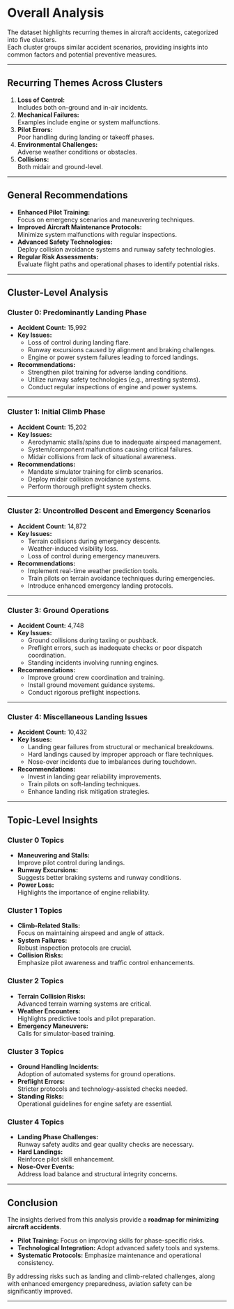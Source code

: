 # Overall Analysis  

The dataset highlights recurring themes in aircraft accidents, categorized into five clusters.  
Each cluster groups similar accident scenarios, providing insights into common factors and potential preventive measures.  

---

## Recurring Themes Across Clusters  

1. **Loss of Control:**  
   Includes both on-ground and in-air incidents.  
2. **Mechanical Failures:**  
   Examples include engine or system malfunctions.  
3. **Pilot Errors:**  
   Poor handling during landing or takeoff phases.  
4. **Environmental Challenges:**  
   Adverse weather conditions or obstacles.  
5. **Collisions:**  
   Both midair and ground-level.  

---

## General Recommendations  

- **Enhanced Pilot Training:**  
  Focus on emergency scenarios and maneuvering techniques.  
- **Improved Aircraft Maintenance Protocols:**  
  Minimize system malfunctions with regular inspections.  
- **Advanced Safety Technologies:**  
  Deploy collision avoidance systems and runway safety technologies.  
- **Regular Risk Assessments:**  
  Evaluate flight paths and operational phases to identify potential risks.  

---

## Cluster-Level Analysis  

### Cluster 0: Predominantly Landing Phase  
- **Accident Count:** 15,992  
- **Key Issues:**  
  - Loss of control during landing flare.  
  - Runway excursions caused by alignment and braking challenges.  
  - Engine or power system failures leading to forced landings.  
- **Recommendations:**  
  - Strengthen pilot training for adverse landing conditions.  
  - Utilize runway safety technologies (e.g., arresting systems).  
  - Conduct regular inspections of engine and power systems.  

---

### Cluster 1: Initial Climb Phase  
- **Accident Count:** 15,202  
- **Key Issues:**  
  - Aerodynamic stalls/spins due to inadequate airspeed management.  
  - System/component malfunctions causing critical failures.  
  - Midair collisions from lack of situational awareness.  
- **Recommendations:**  
  - Mandate simulator training for climb scenarios.  
  - Deploy midair collision avoidance systems.  
  - Perform thorough preflight system checks.  

---

### Cluster 2: Uncontrolled Descent and Emergency Scenarios  
- **Accident Count:** 14,872  
- **Key Issues:**  
  - Terrain collisions during emergency descents.  
  - Weather-induced visibility loss.  
  - Loss of control during emergency maneuvers.  
- **Recommendations:**  
  - Implement real-time weather prediction tools.  
  - Train pilots on terrain avoidance techniques during emergencies.  
  - Introduce enhanced emergency landing protocols.  

---

### Cluster 3: Ground Operations  
- **Accident Count:** 4,748  
- **Key Issues:**  
  - Ground collisions during taxiing or pushback.  
  - Preflight errors, such as inadequate checks or poor dispatch coordination.  
  - Standing incidents involving running engines.  
- **Recommendations:**  
  - Improve ground crew coordination and training.  
  - Install ground movement guidance systems.  
  - Conduct rigorous preflight inspections.  

---

### Cluster 4: Miscellaneous Landing Issues  
- **Accident Count:** 10,432  
- **Key Issues:**  
  - Landing gear failures from structural or mechanical breakdowns.  
  - Hard landings caused by improper approach or flare techniques.  
  - Nose-over incidents due to imbalances during touchdown.  
- **Recommendations:**  
  - Invest in landing gear reliability improvements.  
  - Train pilots on soft-landing techniques.  
  - Enhance landing risk mitigation strategies.  

---

## Topic-Level Insights  

### Cluster 0 Topics  
- **Maneuvering and Stalls:**  
  Improve pilot control during landings.  
- **Runway Excursions:**  
  Suggests better braking systems and runway conditions.  
- **Power Loss:**  
  Highlights the importance of engine reliability.  

### Cluster 1 Topics  
- **Climb-Related Stalls:**  
  Focus on maintaining airspeed and angle of attack.  
- **System Failures:**  
  Robust inspection protocols are crucial.  
- **Collision Risks:**  
  Emphasize pilot awareness and traffic control enhancements.  

### Cluster 2 Topics  
- **Terrain Collision Risks:**  
  Advanced terrain warning systems are critical.  
- **Weather Encounters:**  
  Highlights predictive tools and pilot preparation.  
- **Emergency Maneuvers:**  
  Calls for simulator-based training.  

### Cluster 3 Topics  
- **Ground Handling Incidents:**  
  Adoption of automated systems for ground operations.  
- **Preflight Errors:**  
  Stricter protocols and technology-assisted checks needed.  
- **Standing Risks:**  
  Operational guidelines for engine safety are essential.  

### Cluster 4 Topics  
- **Landing Phase Challenges:**  
  Runway safety audits and gear quality checks are necessary.  
- **Hard Landings:**  
  Reinforce pilot skill enhancement.  
- **Nose-Over Events:**  
  Address load balance and structural integrity concerns.  

---

## Conclusion  

The insights derived from this analysis provide a **roadmap for minimizing aircraft accidents**.  

- **Pilot Training:** Focus on improving skills for phase-specific risks.  
- **Technological Integration:** Adopt advanced safety tools and systems.  
- **Systematic Protocols:** Emphasize maintenance and operational consistency.  

By addressing risks such as landing and climb-related challenges, along with enhanced emergency preparedness, aviation safety can be significantly improved.  

---
